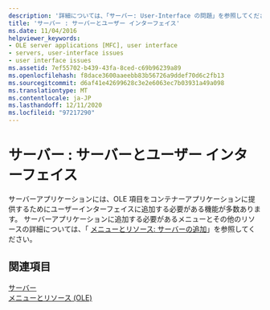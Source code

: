 ```yaml
---
description: '詳細については、「サーバー: User-Interface の問題」を参照してください。'
title: 'サーバー : サーバーとユーザー インターフェイス'
ms.date: 11/04/2016
helpviewer_keywords:
- OLE server applications [MFC], user interface
- servers, user-interface issues
- user interface issues
ms.assetid: 7ef55702-b439-43fa-8ced-c69b96239a89
ms.openlocfilehash: f8dace3600aaeebb83b56726a9ddef70d6c2fb13
ms.sourcegitcommit: d6af41e42699628c3e2e6063ec7b03931a49a098
ms.translationtype: MT
ms.contentlocale: ja-JP
ms.lasthandoff: 12/11/2020
ms.locfileid: "97217290"
---
```

# <a name="servers-user-interface-issues"></a>サーバー : サーバーとユーザー インターフェイス

サーバーアプリケーションには、OLE 項目をコンテナーアプリケーションに提供するためにユーザーインターフェイスに追加する必要がある機能が多数あります。 サーバーアプリケーションに追加する必要があるメニューとその他のリソースの詳細については、「 [メニューとリソース: サーバーの追加](../mfc/menus-and-resources-server-additions.md)」を参照してください。

## <a name="see-also"></a>関連項目

[サーバー](../mfc/servers.md)<br/>
[メニューとリソース (OLE)](../mfc/menus-and-resources-ole.md)
